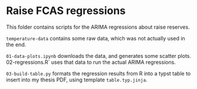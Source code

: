 # Raise FCAS regressions

This folder contains scripts for the ARIMA regressions about raise reserves.

`temperature-data` contains some raw data, which was not actually used in the end.

`01-data-plots.ipynb` downloads the data, and generates some scatter plots.
`
`02-regressions.R` uses that data to run the actual ARIMA regressions.

`03-build-table.py` formats the regression results from R into a typst table to insert into my thesis PDF, using template `table.typ.jinja`.
